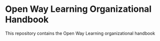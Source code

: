 # Open Way Learning Organizational Handbook
This repository contains the Open Way Learning organizational handbook
